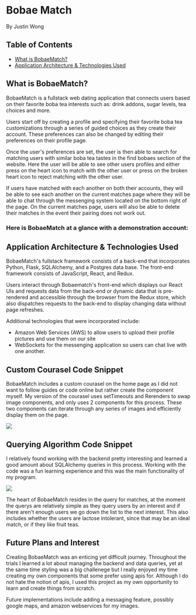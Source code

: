 # Bobae Match

By Justin Wong

## Table of Contents
* [What is BobaeMatch?](#what)
* [Application Architecture & Technologies Used](#tech)

## <a name="what"></a>What is BobaeMatch?

BobaeMatch is a fullstack web dating application that connects users based on their favorite boba tea interests such as: drink addons, sugar levels, tea choices and more. 

Users start off by creating a profile and specifying their favorite boba tea customizations through a series of guided choices as they create their account. These preferences can also be changed by editing their preferences on their profile page.

Once the user's preferences are set, the user is then able to search for matching users with similar boba tea tastes in the find bobaes section of the website. Here the user will be able to see other users profiles and either press on the heart icon to match with the other user or press on the broken heart icon to reject matching with the other user.

If users have matched with each another on both their accounts, they will be able to see each another on the current matches page where they will be able to chat through the messenging system located on the bottom right of the page. On the current matches page, users will also be able to delete their matches in the event their pairing does not work out.

### Here is BobaeMatch at a glance with a demonstration account:

## <a name="tech"></a>Application Architecture & Technologies Used

BobaeMatch's fullstack framework consists of a back-end that incorporates Python, Flask, SQLAlchemy, and a Postgres data base. The front-end framework consists of JavaScript, React, and Redux. 

Users interact through Bobaematch's front-end which displays our React UIs and requests data from the back-end or dynamic data that is pre-rendered and accessible through the browser from the Redux store, which also dispatches requests to the back-end to display changing data without page refreshes.

Additional technologies that were incorporated include: 
* Amazon Web Services (AWS) to allow users to upload their profile pictures and use them on our site
* WebSockets for the messenging application so users can chat live with one another.

## Custom Courasel Code Snippet
BobaeMatch includes a custom courasel on the home page as I did not want to follow guides or code online but rather create the component myself. My version of the courasel uses setTimeouts and Rerenders to swap image components, and only uses 2 components for this process. These two components can iterate through any series of images and efficiently display them on the page.

![](https://github.com/Sirpeter89/MatchMyBoba/blob/main/customcourasel.PNG)

## Querying Algorithm Code Snippet
I relatively found working with the backend pretty interesting and learned a good amount about SQLAlchemy queries in this process. Working with the code was a fun learning experience and this was the main functionality of my program.

![](https://github.com/Sirpeter89/MatchMyBoba/blob/main/queryexample.PNG)

The heart of BobaeMatch resides in the query for matches, at the moment the querys are relatively simple as they query users by an interest and if there aren't enough users we go down the list to the next interest. This also includes whether the users are lactose intolerant, since that may be an ideal match, or if they like fruit teas.

## Future Plans and Interest
Creating BobaeMatch was an enticing yet difficult journey. Throughout the trials I learned a lot about managing the backend and data queries, yet at the same time styling was a big challenege but I really enjoyed my time creating my own components that some prefer using apis for. Although I do not hate the notion of apis, I used this project as my own opportunity to learn and create things from scratch.

Future implementations include adding a messaging feature, possibly google maps, and amazon webservices for my images.
